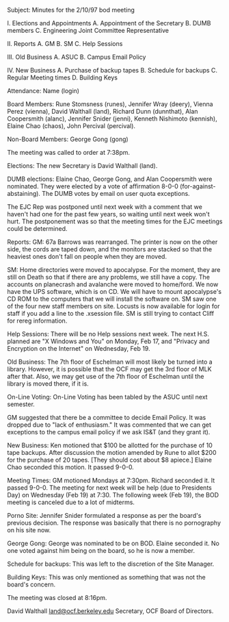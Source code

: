 Subject: Minutes for the 2/10/97 bod meeting

I. Elections and Appointments
  A. Appointment of the Secretary
  B. DUMB members
  C. Engineering Joint Committee Representative

II. Reports
  A. GM
  B. SM
  C. Help Sessions

III. Old Business
  A. ASUC
  B. Campus Email Policy

IV. New Business
  A. Purchase of backup tapes
  B. Schedule for backups
  C. Regular Meeting times
  D. Building Keys

Attendance: Name (login)

Board Members: Rune Stomsness (runes), Jennifer Wray (deery), 
Vienna Perez (vienna), David Walthall (land), Richard Dunn (dunnthat), 
Alan Coopersmith (alanc), Jennifer Snider (jenni), Kenneth Nishimoto (kennish),
Elaine Chao (chaos), John Percival (percival).

Non-Board Members: George Gong (gong)

The meeting was called to order at 7:38pm.  

Elections:
The new Secretary is David Walthall (land).

DUMB elections: Elaine Chao, George Gong, and Alan Coopersmith were
nominated.  They were elected by a vote of affirmation 8-0-0
(for-against-abstaining).  The DUMB votes by email on user quota exceptions.

The EJC Rep was postponed until next week with a comment that we haven't
had one for the past few years, so waiting until next week won't hurt.  The
postponement was so that the meeting times for the EJC meetings could be
determined.

Reports: 
GM: 67a Barrows was rearranged.  The printer is now on the other side, the
cords are taped down, and the monitors are stacked so that the heaviest
ones don't fall on people when they are moved.

SM: Home directories were moved to apocalypse.  For the moment, they are
still on Death so that if there are any problems, we still have a copy.
The accounts on planecrash and avalanche were moved to home/ford.  We now
have the UPS software, which is on CD.  We will have to mount apocalypse's
CD ROM to the computers that we will install the software on.  SM saw one
of the four new staff members on site.  Locusts is now available for login
for staff if you add a line to the .xsession file.  SM is still trying to
contact Cliff for rereg information.

Help Sessions: There will be no Help sessions next week.  The next H.S.
planned are "X Windows and You" on Monday, Feb 17, and "Privacy and Encryption 
on the Internet" on Wednesday, Feb 19.


Old Business:
The 7th floor of Eschelman will most likely be turned into a library.
However, it is possible that the OCF may get the 3rd floor of MLK after
that.  Also, we may get use of the 7th floor of Eschelman until the library
is moved there, if it is.

On-Line Voting: On-Line Voting has been tabled by the ASUC until next
semester.

GM suggested that there be a committee to decide Email Policy.  It was
dropped due to "lack of enthusiasm."  It was commented that we can get
exceptions to the campus email policy if we ask IS&T (and they grant it).


New Business:
Ken motioned that $100 be allotted for the purchase of 10 tape backups.
After discussion the motion amended by Rune to allot $200 for the purchase of 
20 tapes.  [They should cost about $8 apiece.]  Elaine Chao seconded this 
motion.  It passed 9-0-0.

Meeting Times: GM motioned Mondays at 7:30pm.  Richard seconded it.  It
passed 9-0-0.  The meeting for next week will be help (due to Presidents
Day) on Wednesday (Feb 19) at 7:30.  The following week (Feb 19), the BOD
meeting is canceled due to a lot of midterms.

Porno Site:  Jennifer Snider formulated a response as per the board's
previous decision.  The response was basically that there is no pornography
on his site now.

George Gong:  George was nominated to be on BOD.  Elaine seconded it.  No
one voted against him being on the board, so he is now a member.

Schedule for backups: This was left to the discretion of the Site Manager.

Building Keys: This was only mentioned as something that was not the
board's concern.

The meeting was closed at 8:16pm.

David Walthall
land@ocf.berkeley.edu
Secretary, OCF Board of Directors.
